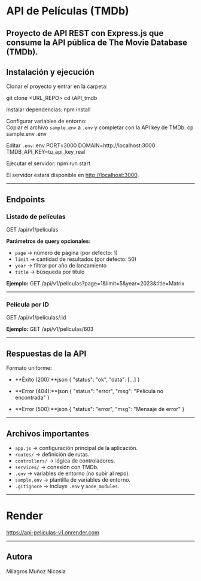 # API de Películas (TMDb)

Proyecto de **API REST con Express.js** que consume la API pública de **The Movie Database (TMDb)**.  
---

##  Instalación y ejecución

Clonar el proyecto y entrar en la carpeta:

git clone <URL_REPO>
cd \API_tmdb

Instalar dependencias:
npm install

Configurar variables de entorno:  
Copiar el archivo `sample.env` a `.env` y completar con la API key de TMDb.
cp sample.env .env

Editar `.env`:
env
PORT=3000
DOMAIN=http://localhost:3000
TMDB_API_KEY=tu_api_key_real

Ejecutar el servidor:
npm run start

El servidor estará disponible en [http://localhost:3000](http://localhost:3000).

---

##  Endpoints

### Listado de películas
GET /api/v1/peliculas

**Parámetros de query opcionales:**
- `page` → número de página (por defecto: 1)
- `limit` → cantidad de resultados (por defecto: 50)
- `year` → filtrar por año de lanzamiento
- `title` → búsqueda por título

**Ejemplo:**
GET /api/v1/peliculas?page=1&limit=5&year=2023&title=Matrix

---

### Película por ID
GET /api/v1/peliculas/:id

**Ejemplo:**
GET /api/v1/peliculas/603

---

##  Respuestas de la API

Formato uniforme:

- **Éxito (200):**json
{
  "status": "ok",
  "data": [...]
}

- **Error (404):**json
{
  "status": "error",
  "msg": "Película no encontrada"
}

- **Error (500):**json
{
  "status": "error",
  "msg": "Mensaje de error"
}

---

## Archivos importantes

- `app.js` → configuración principal de la aplicación.
- `routes/` → definición de rutas.
- `controllers/` → lógica de controladores.
- `services/` → conexión con TMDb.
- `.env` → variables de entorno (no subir al repo).
- `sample.env` → plantilla de variables de entorno.
- `.gitignore` → incluye `.env` y `node_modules`.

---

# Render 
https://api-peliculas-v1.onrender.com

---

## Autora
Milagros Muñoz Nicosia
